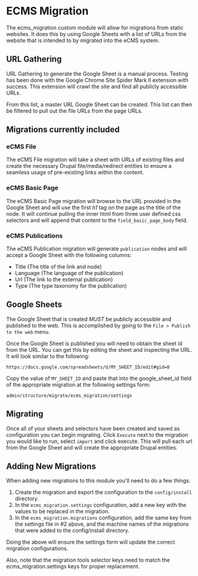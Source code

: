 # ECMS Migration

The ecms_migration custom module will allow for migrations from static websites.
It does this by using Google Sheets with a list of URLs from the website that
is intended to by migrated into the eCMS system.

## URL Gathering
URL Gathering to generate the Google Sheet is a manual process. Testing has been
done with the Google Chrome Site Spider Mark II extension with success. This
extension will crawl the site and find all publicly accessible URLs.

From this list, a master URL Google Sheet can be created. This list can then
be filtered to pull out the file URLs from the page URLs.

## Migrations currently included
### eCMS File
The eCMS File migration will take a sheet with URLs of existing files and create
the necessary Drupal file/media/redirect entities to ensure a seamless usage of
pre-existing links within the content.

### eCMS Basic Page
The eCMS Basic Page migration will browse to the URL provided in the Google Sheet
and will use the first _h1_ tag on the page as the title of the node. It will
continue pulling the inner html from three user defined css selectors
and will append that content to the `field_basic_page_body` field.

### eCMS Publications
The eCMS Publication migration will generate `publication` nodes and will accept
a Google Sheet with the following columns:
- Title (The title of the link and node)
- Language (The language of the publication)
- Url (The link to the external publication)
- Type (The type taxonomy for the publication)

## Google Sheets
The Google Sheet that is created _MUST_ be publicly accessible and published to
the web. This is accomplished by going to the `File > Publish to the web` menu.

Once the Google Sheet is published you will need to obtain the sheet id from the
URL. You can get this by editing the sheet and inspecting the URL. It will look
similar to the following:

`https://docs.google.com/spreadsheets/d/MY_SHEET_ID/edit#gid=0`

Copy the value of `MY_SHEET_ID` and paste that into the google_sheet_id field
of the appropriate migration at the following settings form:

`admin/structure/migrate/ecms_migration/settings`

## Migrating
Once all of your sheets and selectors have been created and saved as configuration
you can begin migrating. Click `Execute` next to the migration you would like
to run, select `import` and click execute. This will pull each url from
the Google Sheet and will create the appropriate Drupal entities.

## Adding New Migrations
When adding new migrations to this module you'll need to do a few things:

1. Create the migration and export the configuration to the `config/install` directory.
2. In the `ecms_migration.settings` configuration, add a new key with the values
   to be replaced in the migration.
3. In the `ecms_migration.migrations` configuration, add the same key from the
   settings file in #2 above, and the machine names of the migrations that were
   added to the config/install directory.

Doing the above will ensure the settings form will update the correct migration
configurations.

Also, note that the migration tools selector keys need to match the
ecms_migration.settings keys for proper replacement.
